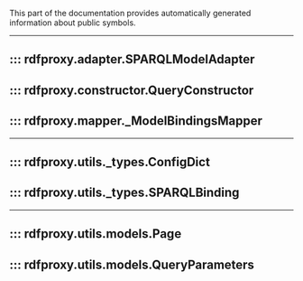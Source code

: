 This part of the documentation provides automatically generated information about public symbols.

---
::: rdfproxy.adapter.SPARQLModelAdapter
---
::: rdfproxy.constructor.QueryConstructor
---
::: rdfproxy.mapper._ModelBindingsMapper
---


---
::: rdfproxy.utils._types.ConfigDict
---
::: rdfproxy.utils._types.SPARQLBinding
---


---
::: rdfproxy.utils.models.Page
---
::: rdfproxy.utils.models.QueryParameters
---
